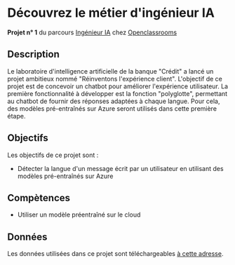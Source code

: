 # Découvrez le métier d'ingénieur IA

**Projet n° 1** du parcours [Ingénieur IA](https://openclassrooms.com/fr/paths/188-ingenieur-ia) chez [Openclassrooms](https://openclassrooms.com/fr/)

## Description
Le laboratoire d'intelligence artificielle de la banque "Crédit" a lancé un projet ambitieux nommé "Réinventons l'expérience client". L'objectif de ce projet est de concevoir un chatbot pour améliorer l'expérience utilisateur. La première fonctionnalité à développer est la fonction "polyglotte", permettant au chatbot de fournir des réponses adaptées à chaque langue. Pour cela, des modèles pré-entraînés sur Azure seront utilisés dans cette première étape.

## Objectifs
 Les objectifs de ce projet sont :

- Détecter la langue d'un message écrit par un utilisateur en utilisant des modèles pré-entraînés sur Azure

## Compètences
 - Utiliser un modèle préentraîné sur le cloud

 ## Données

Les données utilisées dans ce projet sont téléchargeables <a href = https://zenodo.org/record/841984>à cette adresse</a>.
